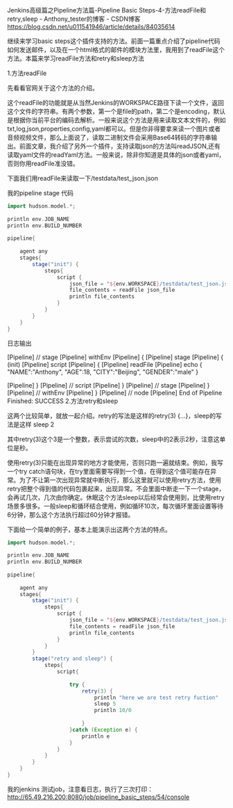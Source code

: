 Jenkins高级篇之Pipeline方法篇-Pipeline Basic Steps-4-方法readFile和retry,sleep - Anthony_tester的博客 - CSDN博客 https://blog.csdn.net/u011541946/article/details/84035614

继续来学习basic steps这个插件支持的方法。前面一篇重点介绍了pipeline代码如何发送邮件，以及在一个html格式的邮件的模块方法里，我用到了readFile这个方法。本篇来学习readFile方法和retry和sleep方法

1.方法readFile

先看看官网关于这个方法的介绍。



这个readFile的功能就是从当然Jenkins的WORKSPACE路径下读一个文件，返回这个文件的字符串。有两个参数，第一个是file的path，第二个是encoding，默认是根据你当前平台的编码去解析。一般来说这个方法是用来读取文本文件的，例如txt,log,json,properties,config,yaml都可以。但是你非得要拿来读一个图片或者音频视频文件，那么上面说了，读取二进制文件会采用Base64转码的字符串输出。前面文章，我介绍了另外一个插件，支持读取json的方法叫readJSON,还有读取yaml文件的readYaml方法。一般来说，除非你知道是具体的json或者yaml，否则你用readFile准没错。

下面我们用readFile来读取一下/testdata/test_json.json

我的pipeline stage 代码
```groovy
import hudson.model.*;
 
println env.JOB_NAME
println env.BUILD_NUMBER
 
pipeline{
	
	agent any
	stages{
		stage("init") {
			steps{
				script {
					json_file = "${env.WORKSPACE}/testdata/test_json.json"
					file_contents = readFile json_file
					println file_contents
				}
			}
		}
	}
}
```
日志输出

[Pipeline] // stage
[Pipeline] withEnv
[Pipeline] {
[Pipeline] stage
[Pipeline] { (init)
[Pipeline] script
[Pipeline] {
[Pipeline] readFile
[Pipeline] echo
{
"NAME":"Anthony",
"AGE":18,
"CITY":"Beijing",
"GENDER":"male"
}
 
[Pipeline] }
[Pipeline] // script
[Pipeline] }
[Pipeline] // stage
[Pipeline] }
[Pipeline] // withEnv
[Pipeline] }
[Pipeline] // node
[Pipeline] End of Pipeline
Finished: SUCCESS
2.方法retry和sleep

这两个比较简单，就放一起介绍。retry的写法是这样的retry(3) {...}，sleep的写法是这样 sleep 2

其中retry(3)这个3是一个整数，表示尝试的次数，sleep中的2表示2秒，注意这单位是秒。

使用retry(3)只能在出现异常的地方才能使用，否则只跑一遍就结束。例如，我写一个try catch语句块，在try里面需要写得到一个值，在得到这个值可能存在异常。为了不让第一次出现异常就中断执行，那么这里就可以使用retry方法，使用retry把整个得到值的代码包裹起来，出现异常。不会里面中断走一下一个stage，会再试几次，几次由你确定。休眠这个方法sleep以后经常会使用到，比使用retry场景多很多。一般sleep和循环结合使用，例如循环10次，每次循环里面设置等待6分钟，那么这个方法执行超过60分钟才报错。

下面给一个简单的例子，基本上能演示出这两个方法的特点。
```groovy
import hudson.model.*;
 
println env.JOB_NAME
println env.BUILD_NUMBER
 
pipeline{
	
	agent any
	stages{
		stage("init") {
			steps{
				script {
					json_file = "${env.WORKSPACE}/testdata/test_json.json"
					file_contents = readFile json_file
					println file_contents
				}
			}
		}
		stage("retry and sleep") {
			steps{
				script{
				
				    try {
				        retry(3) {
				            println "here we are test retry fuction"
				            sleep 5
				            println 10/0
				            
				        }
				    }catch (Exception e) {
				        println e
				    }
				}
			}
		}
	}
}
```
我的jenkins 测试job，注意看日志，执行了三次打印：http://65.49.216.200:8080/job/pipeline_basic_steps/54/console
